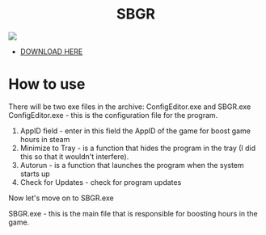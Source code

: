 <p align="center">
 <h1 align="center">SBGR</h1>
  <img src="https://i.imgur.com/VUiu23X.png"/> 

</p>

- [DOWNLOAD HERE](https://github.com/retrojan/SBGR/releases/download/SBGR/SBGR.zip)

# How to use
There will be two exe files in the archive: ConfigEditor.exe and SBGR.exe
ConfigEditor.exe - this is the configuration file for the program.
1. AppID field - enter in this field the AppID of the game for boost game hours in steam
2. Minimize to Tray - is a function that hides the program in the tray (I did this so that it wouldn't interfere).
3. Autorun - is a function that launches the program when the system starts up
4. Check for Updates - check for program updates

Now let's move on to SBGR.exe

SBGR.exe - this is the main file that is responsible for boosting hours in the game.
